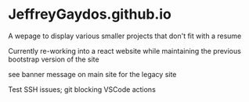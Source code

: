 # JeffreyGaydos.github.io
A wepage to display various smaller projects that don't fit with a resume

Currently re-working into a react website while maintaining the previous bootstrap version of the site

see banner message on main site for the legacy site

Test SSH issues; git blocking VSCode actions